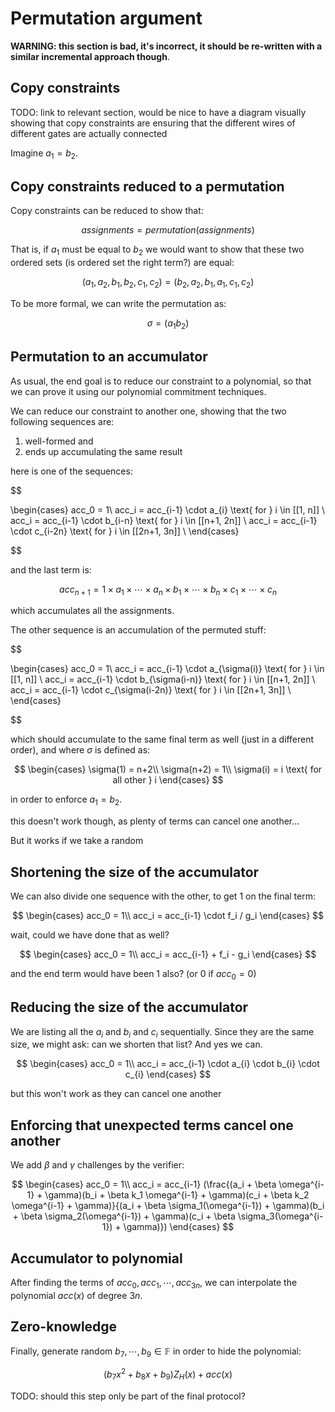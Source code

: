 # Permutation argument

**WARNING: this section is bad, it's incorrect, it should be re-written with a similar incremental approach though**.

## Copy constraints

TODO: link to relevant section, would be nice to have a diagram visually showing that copy constraints are ensuring that the different wires of different gates are actually connected

Imagine $a_1 = b_2$.

## Copy constraints reduced to a permutation

Copy constraints can be reduced to show that:

$$ assignments = permutation(assignments) $$

That is, if $a_1$ must be equal to $b_2$ we would want to show that these two ordered sets (is ordered set the right term?) are equal:

$$ (a_1, a_2, b_1, b_2, c_1, c_2) = (b_2, a_2, b_1, a_1, c_1, c_2) $$

To be more formal, we can write the permutation as:

$$ \sigma = (a_1 b_2) $$

## Permutation to an accumulator

As usual, the end goal is to reduce our constraint to a polynomial, so that we can prove it using our polynomial commitment techniques.

We can reduce our constraint to another one, showing that the two following sequences are:

1. well-formed and 
2. ends up accumulating the same result

here is one of the sequences: 

$$

\begin{cases}
acc_0 = 1\\
acc_i = acc_{i-1} \cdot a_{i} \text{ for } i \in [[1, n]] \\
acc_i = acc_{i-1} \cdot b_{i-n} \text{ for } i \in [[n+1, 2n]] \\
acc_i = acc_{i-1} \cdot c_{i-2n} \text{ for } i \in [[2n+1, 3n]] \\
\end{cases}

$$

and the last term is: 

$$ acc_{n+1} = 1 \times a_1 \times \cdots \times a_n \times b_1 \times \cdots \times b_n \times c_1 \times \cdots \times c_n$$

which accumulates all the assignments.

The other sequence is an accumulation of the permuted stuff:

$$

\begin{cases}
acc_0 = 1\\
acc_i = acc_{i-1} \cdot a_{\sigma(i)} \text{ for } i \in [[1, n]] \\
acc_i = acc_{i-1} \cdot b_{\sigma(i-n)} \text{ for } i \in [[n+1, 2n]] \\
acc_i = acc_{i-1} \cdot c_{\sigma(i-2n)} \text{ for } i \in [[2n+1, 3n]] \\
\end{cases}

$$


which should accumulate to the same final term as well (just in a different order), and where $\sigma$ is defined as:

$$
\begin{cases}
\sigma(1) = n+2\\
\sigma(n+2) = 1\\
\sigma(i) = i \text{ for all other } i
\end{cases}
$$

in order to enforce $a_1 = b_2$.

this doesn't work though, as plenty of terms can cancel one another...

But it works if we take a random 


## Shortening the size of the accumulator

We can also divide one sequence with the other, to get 1 on the final term:

$$
\begin{cases}
acc_0 = 1\\
acc_i = acc_{i-1} \cdot f_i / g_i
\end{cases}
$$

wait, could we have done that as well?

$$
\begin{cases}
acc_0 = 1\\
acc_i = acc_{i-1} + f_i - g_i
\end{cases}
$$

and the end term would have been 1 also? (or $0$ if $acc_0 = 0$)

## Reducing the size of the accumulator

We are listing all the $a_i$ and $b_i$ and $c_i$ sequentially. Since they are the same size, we might ask: can we shorten that list?
And yes we can.

$$
\begin{cases}
acc_0 = 1\\
acc_i = acc_{i-1} \cdot a_{i} \cdot b_{i} \cdot c_{i}
\end{cases}
$$

but this won't work as they can cancel one another

## Enforcing that unexpected terms cancel one another

We add $\beta$ and $\gamma$ challenges by the verifier:

$$ 
\begin{cases}
acc_0 = 1\\
acc_i = acc_{i-1} (\frac{(a_i + \beta \omega^{i-1} + \gamma)(b_i + \beta k_1 \omega^{i-1} + \gamma)(c_i + \beta k_2 \omega^{i-1} + \gamma)}{(a_i + \beta \sigma_1(\omega^{i-1}) + \gamma)(b_i + \beta \sigma_2(\omega^{i-1}) + \gamma)(c_i + \beta \sigma_3(\omega^{i-1}) + \gamma)})
\end{cases}
$$


## Accumulator to polynomial

After finding the terms of $acc_0, acc_1, \cdots, acc_{3n}$, we can interpolate the polynomial $acc(x)$ of degree $3n$.


## Zero-knowledge

Finally, generate random $b_7, \cdots, b_9 \in \mathbb{F}$ in order to hide the polynomial:

$$ (b_7 x^2 + b_8 x + b_9) Z_H(x) + acc(x) $$

TODO: should this step only be part of the final protocol?
